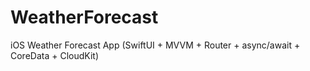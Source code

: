 # WeatherForecast
iOS Weather Forecast App (SwiftUI + MVVM + Router + async/await + CoreData + CloudKit)
